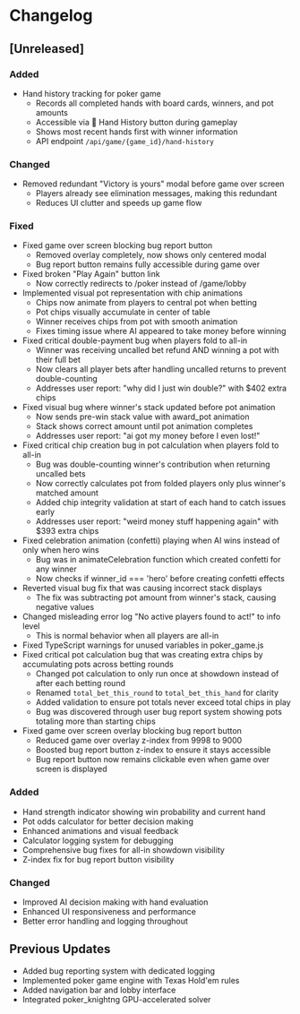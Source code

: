 # Changelog

## [Unreleased]

### Added
- Hand history tracking for poker game
  - Records all completed hands with board cards, winners, and pot amounts
  - Accessible via 📜 Hand History button during gameplay
  - Shows most recent hands first with winner information
  - API endpoint `/api/game/{game_id}/hand-history`

### Changed
- Removed redundant "Victory is yours" modal before game over screen
  - Players already see elimination messages, making this redundant
  - Reduces UI clutter and speeds up game flow

### Fixed
- Fixed game over screen blocking bug report button
  - Removed overlay completely, now shows only centered modal
  - Bug report button remains fully accessible during game over
- Fixed broken "Play Again" button link
  - Now correctly redirects to /poker instead of /game/lobby
- Implemented visual pot representation with chip animations
  - Chips now animate from players to central pot when betting
  - Pot chips visually accumulate in center of table
  - Winner receives chips from pot with smooth animation
  - Fixes timing issue where AI appeared to take money before winning
- Fixed critical double-payment bug when players fold to all-in
  - Winner was receiving uncalled bet refund AND winning a pot with their full bet
  - Now clears all player bets after handling uncalled returns to prevent double-counting
  - Addresses user report: "why did I just win double?" with $402 extra chips
- Fixed visual bug where winner's stack updated before pot animation
  - Now sends pre-win stack value with award_pot animation
  - Stack shows correct amount until pot animation completes
  - Addresses user report: "ai got my money before I even lost!"
- Fixed critical chip creation bug in pot calculation when players fold to all-in
  - Bug was double-counting winner's contribution when returning uncalled bets
  - Now correctly calculates pot from folded players only plus winner's matched amount
  - Added chip integrity validation at start of each hand to catch issues early
  - Addresses user report: "weird money stuff happening again" with $393 extra chips
- Fixed celebration animation (confetti) playing when AI wins instead of only when hero wins
  - Bug was in animateCelebration function which created confetti for any winner
  - Now checks if winner_id === 'hero' before creating confetti effects
- Reverted visual bug fix that was causing incorrect stack displays
  - The fix was subtracting pot amount from winner's stack, causing negative values
- Changed misleading error log "No active players found to act!" to info level
  - This is normal behavior when all players are all-in
- Fixed TypeScript warnings for unused variables in poker_game.js
- Fixed critical pot calculation bug that was creating extra chips by accumulating pots across betting rounds
  - Changed pot calculation to only run once at showdown instead of after each betting round
  - Renamed `total_bet_this_round` to `total_bet_this_hand` for clarity
  - Added validation to ensure pot totals never exceed total chips in play
  - Bug was discovered through user bug report system showing pots totaling more than starting chips
- Fixed game over screen overlay blocking bug report button
  - Reduced game over overlay z-index from 9998 to 9000
  - Boosted bug report button z-index to ensure it stays accessible
  - Bug report button now remains clickable even when game over screen is displayed

### Added
- Hand strength indicator showing win probability and current hand
- Pot odds calculator for better decision making
- Enhanced animations and visual feedback
- Calculator logging system for debugging
- Comprehensive bug fixes for all-in showdown visibility
- Z-index fix for bug report button visibility

### Changed
- Improved AI decision making with hand evaluation
- Enhanced UI responsiveness and performance
- Better error handling and logging throughout

## Previous Updates
- Added bug reporting system with dedicated logging
- Implemented poker game engine with Texas Hold'em rules
- Added navigation bar and lobby interface
- Integrated poker_knightng GPU-accelerated solver